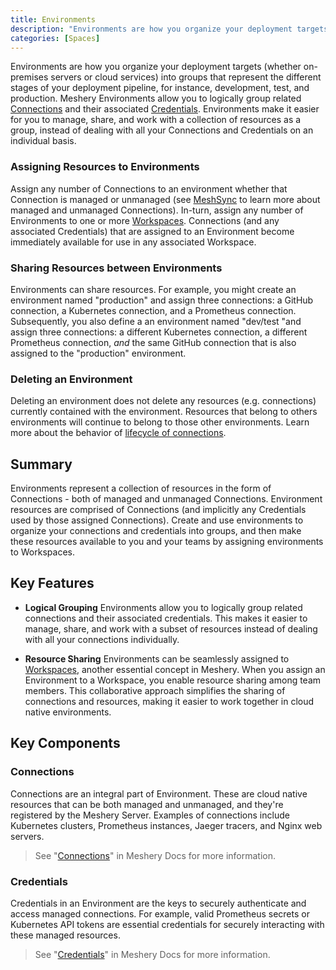 ```yaml
---
title: Environments
description: "Environments are how you organize your deployment targets (whether on-premises servers or cloud services) into resource groups."
categories: [Spaces]
---
```


Environments are how you organize your deployment targets (whether on-premises servers or cloud services) into groups that represent the different stages of your deployment pipeline, for instance, development, test, and production.
Meshery Environments allow you to logically group related [Connections](#connections) and their associated [Credentials](#credentials). Environments make it easier for you to manage, share, and work with a collection of resources as a group, instead of dealing with all your Connections and Credentials on an individual basis.

### Assigning Resources to Environments

Assign any number of Connections to an environment whether that Connection is managed or unmanaged (see [MeshSync](https://docs.meshery.io/concepts/architecture/meshsync) to learn more about managed and unmanaged Connections). In-turn, assign any number of Environments to one or more [Workspaces](../workspaces). Connections (and any associated Credentials) that are assigned to an Environment become immediately available for use in any associated Workspace.

### Sharing Resources between Environments

Environments can share resources. For example, you might create an environment named "production" and assign three connections: a GitHub connection, a Kubernetes connection, and a Prometheus connection. Subsequently, you also define a an environment named "dev/test "and assign three connections: a different Kubernetes connection, a different Prometheus connection, _and_ the same GitHub connection that is also assigned to the "production" environment.

### Deleting an Environment

Deleting an environment does not delete any resources (e.g. connections) currently contained with the environment. Resources that belong to others environments will continue to belong to those other environments. Learn more about the behavior of [lifecycle of connections](https://docs.meshery.io/concepts/logical/connections).

## Summary

Environments represent a collection of resources in the form of Connections - both of managed and unmanaged Connections. Environment resources are comprised of Connections (and implicitly any Credentials used by those assigned Connections). Create and use environments to organize your connections and credentials into groups, and then make these resources available to you and your teams by assigning environments to Workspaces.

## Key Features

- **Logical Grouping** Environments allow you to logically group related connections and their associated credentials. This makes it easier to manage, share, and work with a subset of resources instead of dealing with all your connections individually.

- **Resource Sharing** Environments can be seamlessly assigned to [Workspaces](../workspaces), another essential concept in Meshery. When you assign an Environment to a Workspace, you enable resource sharing among team members. This collaborative approach simplifies the sharing of connections and resources, making it easier to work together in cloud native environments.

## Key Components

### Connections

Connections are an integral part of Environment. These are cloud native resources that can be both managed and unmanaged, and they're registered by the Meshery Server. Examples of connections include Kubernetes clusters, Prometheus instances, Jaeger tracers, and Nginx web servers.

> See "[Connections](https://docs.meshery.io/concepts/logical/connections)" in Meshery Docs for more information.

### Credentials

Credentials in an Environment are the keys to securely authenticate and access managed connections. For example, valid Prometheus secrets or Kubernetes API tokens are essential credentials for securely interacting with these managed resources.

> See "[Credentials](https://docs.meshery.io/concepts/logical/credentials)" in Meshery Docs for more information.
